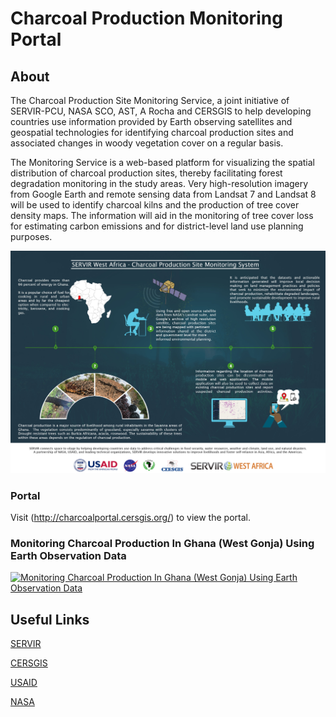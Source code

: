 # Charcoal Production Monitoring Portal 

## About
The Charcoal Production Site Monitoring Service, a joint initiative of SERVIR-PCU, NASA SCO, AST, A Rocha and CERSGIS to help developing countries use information provided by Earth observing satellites and geospatial technologies for identifying charcoal production sites and associated changes in woody vegetation cover on a regular basis.

The Monitoring Service is a web-based platform for visualizing the spatial distribution of charcoal production sites, thereby facilitating forest degradation monitoring in the study areas. Very high-resolution imagery from Google Earth and remote sensing data from Landsat 7 and Landsat 8 will be used to identify charcoal kilns and the production of tree cover density maps. The information will aid in the monitoring of tree cover loss for estimating carbon emissions and for district-level land use planning purposes.

![SERVIR West Africa - Charcoal Production Site Monitoring System](readMe-Media/charcoal.jpg?raw=true)

### Portal
Visit (http://charcoalportal.cersgis.org/) to view the portal.

### Monitoring Charcoal Production In Ghana (West Gonja) Using Earth Observation Data
[![Monitoring Charcoal Production In Ghana (West Gonja) Using Earth Observation Data](https://img.youtube.com/vi/JhMrNbmCmdQ/0.jpg)](https://www.youtube.com/watch?v=JhMrNbmCmdQ)

## Useful Links
[SERVIR](https://servirglobal.net/)

[CERSGIS](https://cersgis.org/)

[USAID](https://www.usaid.gov/)

[NASA](https://www.nasa.gov/)

